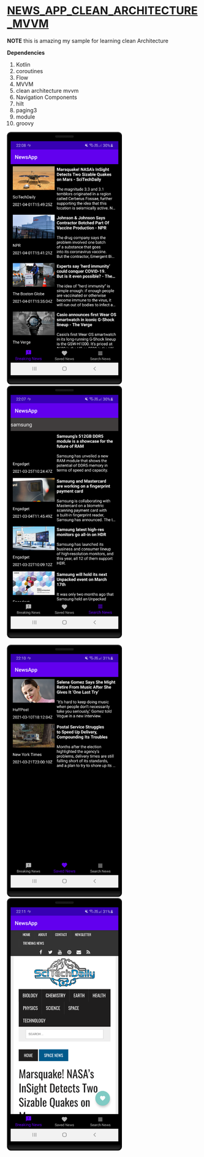 # [NEWS_APP_CLEAN_ARCHITECTURE_MVVM](https://github.com/amirhusseinSSoori/News_App_Clean_Architecture_MVVM)

**NOTE** 
this is amazing my sample for learning clean Architecture 

**Dependencies**
1. Kotlin
2. coroutines
3. Flow
4. MVVM
5. clean architecture mvvm 
6. Navigation Components
7. hilt
8. paging3
9. module
10. groovy



<img src="/screenshots/news.jpg" width="300" >  <img src="/screenshots/search.jpg" width="300" >


<img src="/screenshots/save.jpg" width="300" > <img src="/screenshots/chose.jpg" width="300" >

